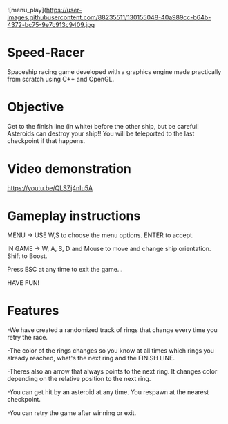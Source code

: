 ![menu_play](https://user-images.githubusercontent.com/88235511/130155048-40a989cc-b64b-4372-bc75-9e7c913c9409.jpg

# Speed-Racer
Spaceship racing game developed with a graphics engine made practically from scratch using C++ and OpenGL.

# Objective
Get to the finish line (in white) before the other ship, but be careful! Asteroids can destroy
your ship!! You will be teleported to the last checkpoint if that happens.

# Video demonstration
https://youtu.be/QLSZj4nIu5A

# Gameplay instructions

MENU -> USE W,S to choose the menu options. ENTER to accept.

IN GAME -> W, A, S, D and Mouse to move and change ship orientation. Shift to Boost.

Press ESC at any time to exit the game...

HAVE FUN!


# Features
-We have created a randomized track of rings that change every time you retry the race.

-The color of the rings changes so you know at all times which rings you already reached, what's the next ring and the FINISH LINE.

-Theres also an arrow that always points to the next ring. It changes color depending on the relative position to the next ring.

-You can get hit by an asteroid at any time. You respawn at the nearest checkpoint.

-You can retry the game after winning or exit.
